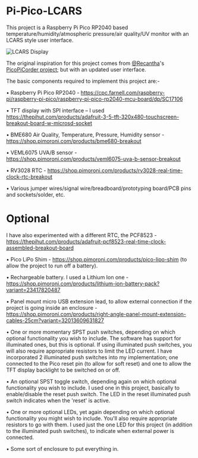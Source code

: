 # Pi-Pico-LCARS

This project is a Raspberry Pi Pico RP2040 based temperature/humidity/atmospheric pressure/air quality/UV monitor with an LCARS style user interface.

![LCARS Display](https://github.com/DivingIvan/Pi-Pico-LCARS/blob/main/PXL_20210515_102200687.jpg "LCARS Display")

The original inspiration for this project comes from [@Recantha](https://twitter.com/recantha)'s [PicoPiCorder project](https://github.com/recantha/picopicorder); but with an updated user interface.

The basic components required to implement this project are:-

•	Raspberry Pi Pico RP2040 - https://cpc.farnell.com/raspberry-pi/raspberry-pi-pico/raspberry-pi-pico-rp2040-mcu-board/dp/SC17106

•	TFT display with SPI interface – I used https://thepihut.com/products/adafruit-3-5-tft-320x480-touchscreen-breakout-board-w-microsd-socket

•	BME680 Air Quality, Temperature, Pressure, Humidity sensor - https://shop.pimoroni.com/products/bme680-breakout

•	VEML6075 UVA/B sensor - https://shop.pimoroni.com/products/veml6075-uva-b-sensor-breakout

•	RV3028 RTC - https://shop.pimoroni.com/products/rv3028-real-time-clock-rtc-breakout

•	Various jumper wires/signal wire/breadboard/prototyping board/PCB pins and sockets/solder, etc.

# Optional

I have also experimented with a different RTC, the PCF8523 - https://thepihut.com/products/adafruit-pcf8523-real-time-clock-assembled-breakout-board

•	Pico LiPo Shim - https://shop.pimoroni.com/products/pico-lipo-shim (to allow the project to run off a battery).

•	Rechargeable battery. I used a Lithium Ion one - https://shop.pimoroni.com/products/lithium-ion-battery-pack?variant=23417820487

•	Panel mount micro USB extension lead, to allow external connection if the project is going inside an enclosure - https://shop.pimoroni.com/products/right-angle-panel-mount-extension-cables-25cm?variant=32013609631827

•	One or more momentary SPST push switches, depending on which optional functionality you wish to include. The software has support for illuminated ones, but this is optional. If using illuminated push switches, you will also require appropriate resistors to limit the LED current. I have incorporated 2 illuminated push switches into my implementation; one connected to the Pico reset pin (to allow for soft reset) and one to allow the TFT display backlight to be switched on or off.

•	An optional SPST toggle switch, depending again on which optional functionality you wish to include. I used one in this project, basically to enable/disable the reset push switch. The LED in the reset illuminated push switch indicates when the 'reset' is active.

•	One or more optional LEDs, yet again depending on which optional functionality you might wish to include. You'll also require appropriate resistors to go with them. I used just the one LED for this project (in addition to the illuminated push switches), to indicate when external power is connected.

•	Some sort of enclosure to put everything in.
